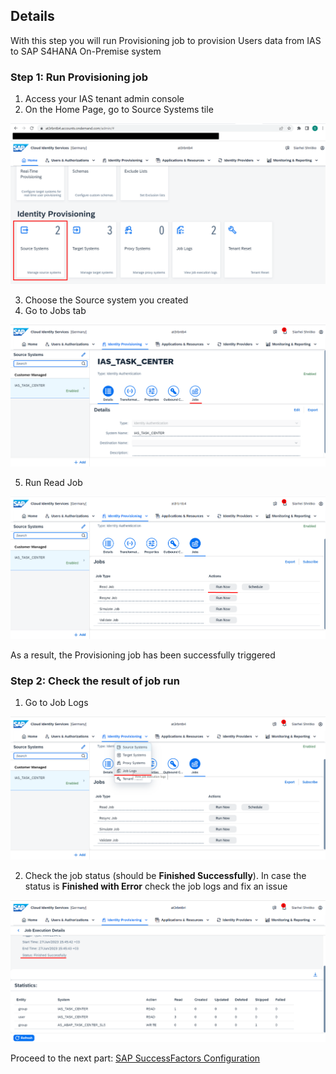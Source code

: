 ## Details

With this step you will run Provisioning job to provision Users data from IAS to SAP S4HANA On-Premise system


### Step 1: Run Provisioning job

1. Access your IAS tenant admin console
2. On the Home Page, go to Source Systems tile

![Source Systems tile](./Images/1.2.1.png "Source Systems tile")

3. Choose the Source system you created 
4. Go to Jobs tab

![Jobs tab](./Images/1.4.1.png "Jobs tab")

5. Run Read Job

![Jobs tab](./Images/1.5.1.png "Jobs tab")

As a result, the Provisioning job has been successfully triggered


### Step 2: Check the result of job run

1. Go to Job Logs

![Job logs](./Images/2.1.1.png "Job logs")

2. Check the job status (should be **Finished Successfully**). In case the status is **Finished with Error** check the job logs and fix an issue 

![Result](./Images/2.2.1.png "Result")


Proceed to the next part: [SAP SuccessFactors Configuration](https://github.com/Sereg20/Task_Center/blob/master/IPS_config/README.md)

